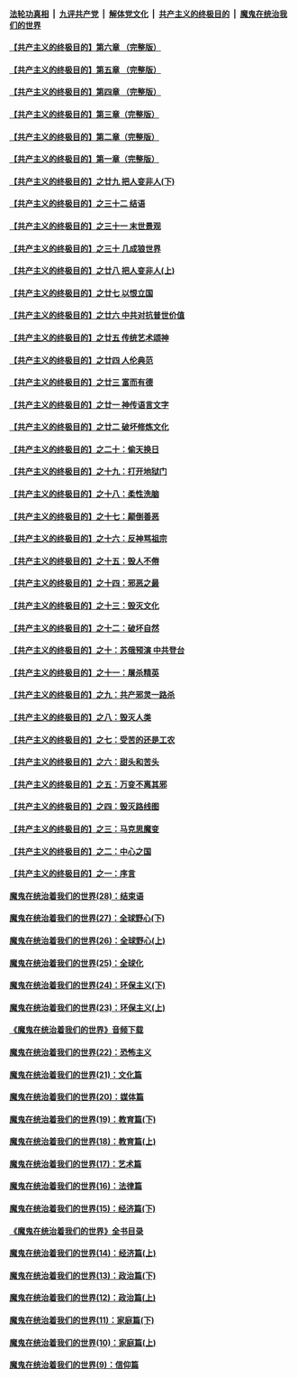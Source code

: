 

####  [法轮功真相](../../../../basic/blob/master/README.md?t=04211401) &nbsp;|&nbsp; [九评共产党](../../../../9ping.md/blob/master/README.md?t=04211401) &nbsp;|&nbsp; [解体党文化](../../../../jtdwh.md/blob/master/README.md?t=04211401)  &nbsp;|&nbsp; [共产主义的终极目的](../../../../gczydzjmd.md/blob/master/README.md?t=04211401) &nbsp;|&nbsp; [魔鬼在统治我们的世界](../../../../mgztzwmdsj.md/blob/master/README.md?t=04211401) 

#### [【共产主义的终极目的】第六章 （完整版）](../pages/nsc422/n11428913.md?t=04211401) 

#### [【共产主义的终极目的】第五章 （完整版）](../pages/nsc422/n11428912.md?t=04211401) 

#### [【共产主义的终极目的】第四章 （完整版）](../pages/nsc422/n11428907.md?t=04211401) 

#### [【共产主义的终极目的】第三章（完整版）](../pages/nsc422/n11428848.md?t=04211401) 

#### [【共产主义的终极目的】第二章（完整版）](../pages/nsc422/n11428831.md?t=04211401) 

#### [【共产主义的终极目的】第一章（完整版）](../pages/nsc422/n11417651.md?t=04211401) 

#### [【共产主义的终极目的】之廿九 把人变非人(下)](../pages/nsc422/n11344140.md?t=04211401) 

#### [【共产主义的终极目的】之三十二 结语](../pages/nsc422/n11360535.md?t=04211401) 

#### [【共产主义的终极目的】之三十一 末世景观](../pages/nsc422/n11351129.md?t=04211401) 

#### [【共产主义的终极目的】之三十 几成狼世界](../pages/nsc422/n11348280.md?t=04211401) 

#### [【共产主义的终极目的】之廿八 把人变非人(上)](../pages/nsc422/n11340492.md?t=04211401) 

#### [【共产主义的终极目的】之廿七 以恨立国](../pages/nsc422/n11336944.md?t=04211401) 

#### [【共产主义的终极目的】之廿六 中共对抗普世价值](../pages/nsc422/n11324785.md?t=04211401) 

#### [【共产主义的终极目的】之廿五 传统艺术颂神](../pages/nsc422/n11296396.md?t=04211401) 

#### [【共产主义的终极目的】之廿四 人伦典范](../pages/nsc422/n11296397.md?t=04211401) 

#### [【共产主义的终极目的】之廿三 富而有德](../pages/nsc422/n11283598.md?t=04211401) 

#### [【共产主义的终极目的】之廿一 神传语言文字](../pages/nsc422/n11263265.md?t=04211401) 

#### [【共产主义的终极目的】之廿二 破坏修炼文化](../pages/nsc422/n11245728.md?t=04211401) 

#### [【共产主义的终极目的】之二十：偷天换日](../pages/nsc422/n11238846.md?t=04211401) 

#### [【共产主义的终极目的】之十九：打开地狱门](../pages/nsc422/n11206376.md?t=04211401) 

#### [【共产主义的终极目的】之十八：柔性洗脑](../pages/nsc422/n11199994.md?t=04211401) 

#### [【共产主义的终极目的】之十七：颠倒善恶](../pages/nsc422/n11179782.md?t=04211401) 

#### [【共产主义的终极目的】之十六：反神骂祖宗](../pages/nsc422/n11166798.md?t=04211401) 

#### [【共产主义的终极目的】之十五：毁人不倦](../pages/nsc422/n11166792.md?t=04211401) 

#### [【共产主义的终极目的】之十四：邪恶之最](../pages/nsc422/n11150249.md?t=04211401) 

#### [【共产主义的终极目的】之十三：毁灭文化](../pages/nsc422/n11135227.md?t=04211401) 

#### [【共产主义的终极目的】之十二：破坏自然](../pages/nsc422/n11135214.md?t=04211401) 

#### [【共产主义的终极目的】之十：苏俄预演 中共登台](../pages/nsc422/n11118424.md?t=04211401) 

#### [【共产主义的终极目的】之十一：屠杀精英](../pages/nsc422/n11118442.md?t=04211401) 

#### [【共产主义的终极目的】之九：共产邪灵一路杀](../pages/nsc422/n11114139.md?t=04211401) 

#### [【共产主义的终极目的】之八：毁灭人类](../pages/nsc422/n11108503.md?t=04211401) 

#### [【共产主义的终极目的】之七：受苦的还是工农](../pages/nsc422/n11101809.md?t=04211401) 

#### [【共产主义的终极目的】之六：甜头和苦头](../pages/nsc422/n11096971.md?t=04211401) 

#### [【共产主义的终极目的】之五：万变不离其邪](../pages/nsc422/n11091285.md?t=04211401) 

#### [【共产主义的终极目的】之四：毁灭路线图](../pages/nsc422/n11086284.md?t=04211401) 

#### [【共产主义的终极目的】之三：马克思魔变](../pages/nsc422/n11061941.md?t=04211401) 

#### [【共产主义的终极目的】之二：中心之国](../pages/nsc422/n11047728.md?t=04211401) 

#### [【共产主义的终极目的】之一：序言](../pages/nsc422/n11086077.md?t=04211401) 

#### [魔鬼在统治着我们的世界(28)：结束语](../pages/nsc422/n10936246.md?t=04211401) 

#### [魔鬼在统治着我们的世界(27)：全球野心(下)](../pages/nsc422/n10928319.md?t=04211401) 

#### [魔鬼在统治着我们的世界(26)：全球野心(上)](../pages/nsc422/n10900318.md?t=04211401) 

#### [魔鬼在统治着我们的世界(25)：全球化](../pages/nsc422/n10788205.md?t=04211401) 

#### [魔鬼在统治着我们的世界(24)：环保主义(下)](../pages/nsc422/n10695307.md?t=04211401) 

#### [魔鬼在统治着我们的世界(23)：环保主义(上)](../pages/nsc422/n10688613.md?t=04211401) 

#### [《魔鬼在统治着我们的世界》音频下载](../pages/nsc422/n10635553.md?t=04211401) 

#### [魔鬼在统治着我们的世界(22)：恐怖主义](../pages/nsc422/n10614727.md?t=04211401) 

#### [魔鬼在统治着我们的世界(21)：文化篇](../pages/nsc422/n10597706.md?t=04211401) 

#### [魔鬼在统治着我们的世界(20)：媒体篇](../pages/nsc422/n10586579.md?t=04211401) 

#### [魔鬼在统治着我们的世界(19)：教育篇(下)](../pages/nsc422/n10564808.md?t=04211401) 

#### [魔鬼在统治着我们的世界(18)：教育篇(上)](../pages/nsc422/n10526970.md?t=04211401) 

#### [魔鬼在统治着我们的世界(17)：艺术篇](../pages/nsc422/n10499093.md?t=04211401) 

#### [魔鬼在统治着我们的世界(16)：法律篇](../pages/nsc422/n10485969.md?t=04211401) 

#### [魔鬼在统治着我们的世界(15)：经济篇(下)](../pages/nsc422/n10469975.md?t=04211401) 

#### [《魔鬼在统治着我们的世界》全书目录](../pages/nsc422/n10464261.md?t=04211401) 

#### [魔鬼在统治着我们的世界(14)：经济篇(上)](../pages/nsc422/n10457370.md?t=04211401) 

#### [魔鬼在统治着我们的世界(13)：政治篇(下)](../pages/nsc422/n10448270.md?t=04211401) 

#### [魔鬼在统治着我们的世界(12)：政治篇(上)](../pages/nsc422/n10444576.md?t=04211401) 

#### [魔鬼在统治着我们的世界(11)：家庭篇(下)](../pages/nsc422/n10440961.md?t=04211401) 

#### [魔鬼在统治着我们的世界(10)：家庭篇(上)](../pages/nsc422/n10435448.md?t=04211401) 

#### [魔鬼在统治着我们的世界(9)：信仰篇](../pages/nsc422/n10432159.md?t=04211401) 

